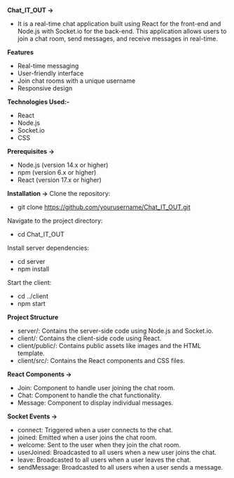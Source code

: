 **Chat_IT_OUT ->**
* It is a real-time chat application built using React for the front-end and Node.js with Socket.io for the back-end. This application allows users to join a chat room, send messages, and receive messages in real-time.

**Features**
* Real-time messaging
* User-friendly interface
* Join chat rooms with a unique username
* Responsive design


**Technologies Used:-**
* React
* Node.js
* Socket.io
* CSS

  
**Prerequisites ->**
* Node.js (version 14.x or higher)
* npm (version 6.x or higher)
* React (version 17.x or higher)

  
**Installation ->**
Clone the repository:
* git clone https://github.com/yourusername/Chat_IT_OUT.git

Navigate to the project directory:
* cd Chat_IT_OUT

Install server dependencies:
* cd server
* npm install

Start the client:
* cd ../client
* npm start


**Project Structure**

* server/: Contains the server-side code using Node.js and Socket.io.
* client/: Contains the client-side code using React.
* client/public/: Contains public assets like images and the HTML template.
* client/src/: Contains the React components and CSS files.

  
**React Components ->**
* Join: Component to handle user joining the chat room.
* Chat: Component to handle the chat functionality.
* Message: Component to display individual messages.

  
**Socket Events ->**
* connect: Triggered when a user connects to the chat.
* joined: Emitted when a user joins the chat room.
* welcome: Sent to the user when they join the chat room.
* userJoined: Broadcasted to all users when a new user joins the chat.
* leave: Broadcasted to all users when a user leaves the chat.
* sendMessage: Broadcasted to all users when a user sends a message.
